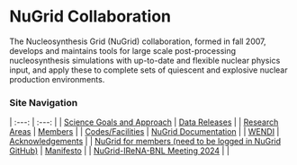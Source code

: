 # NuGrid Collaboration

The Nucleosynthesis Grid (NuGrid) collaboration, formed in fall 2007, develops
and maintains tools for large scale post-processing nucleosynthesis simulations
with up-to-date and flexible nuclear physics input, and apply these to complete
sets of quiescent and explosive nuclear production environments.


### Site Navigation

 | :---:                                               | :---:                           |
 | [Science Goals and Approach](content/science_goals) | [Data Releases](content/data)   |
 | [Research Areas](content/research_areas)            | [Members](content/members)      |
 | [Codes/Facilities](content/codes_collab)            | [NuGrid Documentation](content/NuGridDoc/NuGridDoc_index.md) |
 | [WENDI](content/wendi)  | [Acknowledgements](content/ack)           |
 | [NuGrid for members (need to be logged in NuGrid GitHub)](https://github.com/NuGrid/NuGrid-for-Members) | [Manifesto](content/manifesto) |
|  [NuGrid-IReNA-BNL Meeting 2024](content/collab-meeting-2024) |     |
